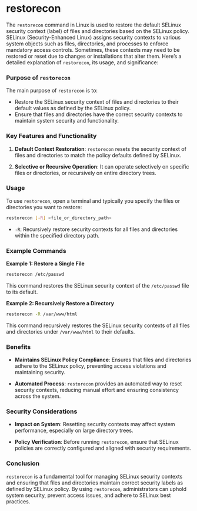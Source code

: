 # restorecon
The `restorecon` command in Linux is used to restore the default SELinux security context (label) of files and directories based on the SELinux policy. SELinux (Security-Enhanced Linux) assigns security contexts to various system objects such as files, directories, and processes to enforce mandatory access controls. Sometimes, these contexts may need to be restored or reset due to changes or installations that alter them. Here’s a detailed explanation of `restorecon`, its usage, and significance:

### Purpose of `restorecon`

The main purpose of `restorecon` is to:
- Restore the SELinux security context of files and directories to their default values as defined by the SELinux policy.
- Ensure that files and directories have the correct security contexts to maintain system security and functionality.

### Key Features and Functionality

1. **Default Context Restoration**: `restorecon` resets the security context of files and directories to match the policy defaults defined by SELinux.

2. **Selective or Recursive Operation**: It can operate selectively on specific files or directories, or recursively on entire directory trees.

### Usage

To use `restorecon`, open a terminal and typically you specify the files or directories you want to restore:

```bash
restorecon [-R] <file_or_directory_path>
```

- `-R`: Recursively restore security contexts for all files and directories within the specified directory path.

### Example Commands

**Example 1: Restore a Single File**
```bash
restorecon /etc/passwd
```
This command restores the SELinux security context of the `/etc/passwd` file to its default.

**Example 2: Recursively Restore a Directory**
```bash
restorecon -R /var/www/html
```
This command recursively restores the SELinux security contexts of all files and directories under `/var/www/html` to their defaults.

### Benefits

- **Maintains SELinux Policy Compliance**: Ensures that files and directories adhere to the SELinux policy, preventing access violations and maintaining security.
  
- **Automated Process**: `restorecon` provides an automated way to reset security contexts, reducing manual effort and ensuring consistency across the system.

### Security Considerations

- **Impact on System**: Resetting security contexts may affect system performance, especially on large directory trees.
  
- **Policy Verification**: Before running `restorecon`, ensure that SELinux policies are correctly configured and aligned with security requirements.

### Conclusion

`restorecon` is a fundamental tool for managing SELinux security contexts and ensuring that files and directories maintain correct security labels as defined by SELinux policy. By using `restorecon`, administrators can uphold system security, prevent access issues, and adhere to SELinux best practices.
